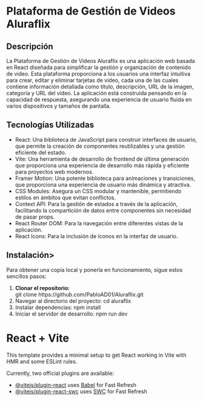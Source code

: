 <h1>Plataforma de Gestión de Videos Aluraflix</h1>
<h2>Descripción</h2>
<p>
  La Plataforma de Gestión de Videos Aluraflix es una aplicación web basada en React diseñada para simplificar la gestión y organización de contenido de video. Esta plataforma proporciona a los usuarios una interfaz intuitiva para crear, editar y eliminar tarjetas de video, cada una de las cuales contiene información detallada como título, descripción, URL de la imagen, categoría y URL del video. La aplicación está construida pensando en la capacidad de respuesta, asegurando una experiencia de usuario fluida en varios dispositivos y tamaños de pantalla.
</p>

<h2>Tecnologías Utilizadas</h2>
<ul>
  <li>
    <bold>React:</bold> Una biblioteca de JavaScript para construir interfaces de usuario, que permite la creación de componentes reutilizables y una gestión eficiente del estado.
  </li>
  <li>
  <bold>Vite:</bold> Una herramienta de desarrollo de frontend de última generación que proporciona una experiencia de desarrollo más rápida y eficiente para proyectos web modernos.
  </li>
  <li>
  <bold>Framer Motion:</bold> Una potente biblioteca para animaciones y transiciones, que proporciona una experiencia de usuario más dinámica y atractiva.
  </li>
  <li>
   <bold>CSS Modules:</bold> Asegura un CSS modular y mantenible, permitiendo estilos en ámbitos que evitan conflictos.
  </li>
  <li>
   <bold>Context API:</bold> Para la gestión de estados a través de la aplicación, facilitando la compartición de datos entre componentes sin necesidad de pasar props.
  </li>
  <li>
   <bold>React Router DOM:</bold> Para la navegación entre diferentes vistas de la aplicación.
  </li>
  <li>
   <bold>React Icons:</bold> Para la inclusión de íconos en la interfaz de usuario.
  </li>
</ul>



<h2>Instalación></h2>

<p>Para obtener una copia local y ponerla en funcionamiento, sigue estos sencillos pasos:</p>


<ol>
  <li><strong>Clonar el repositorio:</strong> </br>
  git clone https://github.com/PabloAD01/Aluraflix.git
  </li>
  <li><bold>Navegar al directorio del proyecto:</bold>
  cd aluraflix
  </li>
  <li><bold>Instalar dependencias:</bold>
  npm install
  </li>
  <li><bold>Iniciar el servidor de desarrollo:</bold>
  npm run dev
  </li>
</ol>




























# React + Vite

This template provides a minimal setup to get React working in Vite with HMR and some ESLint rules.

Currently, two official plugins are available:

- [@vitejs/plugin-react](https://github.com/vitejs/vite-plugin-react/blob/main/packages/plugin-react/README.md) uses [Babel](https://babeljs.io/) for Fast Refresh
- [@vitejs/plugin-react-swc](https://github.com/vitejs/vite-plugin-react-swc) uses [SWC](https://swc.rs/) for Fast Refresh
